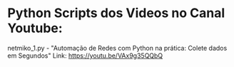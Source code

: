 # Python Scripts dos Videos no Canal Youtube:
  netmiko_1.py - "Automação de Redes com Python na prática: Colete dados em Segundos" Link: https://youtu.be/VAx9g35QQbQ 

